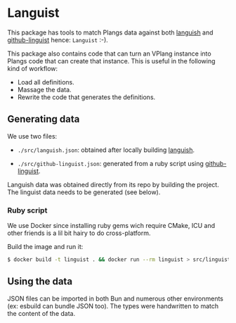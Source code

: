# Languist

This package has tools to match Plangs data against both [languish](https://github.com/tjpalmer/languish) and [github-linguist](https://github.com/github-linguist/linguist) hence: `Languist` :-).

This package also contains code that can turn an VPlang instance into Plangs code that can create that instance. This is useful in the following kind of workflow:

* Load all definitions.
* Massage the data.
* Rewrite the code that generates the definitions.

## Generating data

We use two files:

* `./src/languish.json`: obtained after locally building [languish](https://github.com/tjpalmer/languish).

* `./src/github-linguist.json`: generated from a ruby script using [github-linguist](https://github.com/github-linguist/linguist).

Languish data was obtained directly from its repo by building the project. The linguist data needs to be generated (see below).

### Ruby script

We use Docker since installing ruby gems wich require CMake,
ICU and other friends is a lil bit hairy to do cross-platform.

Build the image and run it:

```sh
$ docker build -t linguist . && docker run --rm linguist > src/linguist.json
```

## Using the data

JSON files can be imported in both Bun and numerous other environments (ex: esbuild can bundle JSON too). The types were handwritten to match the content of the data.